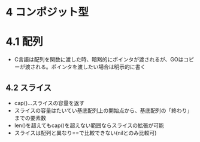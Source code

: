 # 4 コンポジット型

# 4.1 配列
* C言語は配列を関数に渡した時、暗黙的にポインタが渡されるが、GOはコピーが渡される。ポインタを渡したい場合は明示的に書く

## 4.2 スライス
* cap()…スライスの容量を返す
* スライスの容量はたいてい基底配列上の開始点から、基底配列の「終わり」までの要素数
* len()を超えてもcap()を超えない範囲ならスライスの拡張が可能
* スライスは配列と異なり==で比較できない(nilとのみ比較可)
